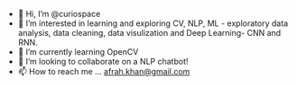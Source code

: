 - 👋 Hi, I’m @curiospace
- 👀 I’m interested in learning and exploring CV, NLP, ML - exploratory data analysis, data cleaning, data visulization and Deep Learning- CNN and RNN.
- 🌱 I’m currently learning OpenCV
- 💞️ I’m looking to collaborate on a NLP chatbot!
- 📫 How to reach me ... afrah.khan@gmail.com

<!---
curiospace/curiospace is a ✨ special ✨ repository because its `README.md` (this file) appears on your GitHub profile.
You can click the Preview link to take a look at your changes.
--->
